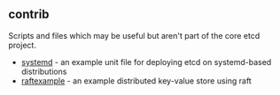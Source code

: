 ## contrib

Scripts and files which may be useful but aren't part of the core etcd project.

- [systemd](systemd) - an example unit file for deploying etcd on systemd-based distributions
- [raftexample](raftexample) - an example distributed key-value store using raft
